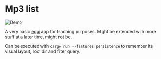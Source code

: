 # Mp3 list

![Demo](http://i.andrewradev.com/c468fc99ffc544e766a9a51364c55154.png)

A very basic [egui](https://github.com/emilk/egui) app for teaching purposes. Might be extended with more stuff at a later time, might not be.

Can be executed with `cargo run --features persistence` to remember its visual layout, root dir and filter query.
